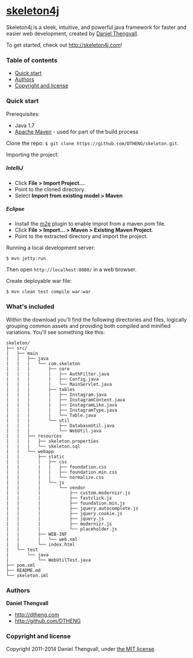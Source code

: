 # [skeleton4j](http://skeleton4j.com)

Skeleton4j is a sleek, intuitive, and powerful java framework for faster and easier web development, created by [Daniel Thengvall](http://dtheng.com).

To get started, check out <http://skeleton4j.com>!

### Table of contents

 - [Quick start](#quick-start)
 - [Authors](#authors)
 - [Copyright and license](#copyright-and-license)

### Quick start

Prerequisites:
- Java 1.7
- [Apache Maven](http://maven.apache.org/) - used for part of the build process

Clone the repo: `$ git clone https://github.com/DTHENG/skeleton.git`.

Importing the project:

##### IntelliJ
- Click **File > Import Project...**.
- Point to the cloned directory.
- Select **Import from existing model > Maven**

##### Eclipse
- Install the [m2e](http://eclipse.org/m2e/) plugin to enable improt from a maven pom file.
- Click **File > Import... > Maven > Existing Maven Project**.
- Point to the extracted directory and import the project.

Running a local development server:
```
$ mvn jetty:run
```
Then open `http://localhost:8080/` in a web browser.

Create deployable war file:
```
$ mvn clean test compile war:war
```


### What's included

Within the download you'll find the following directories and files, logically grouping common assets and providing both compiled and minified variations. You'll see something like this:

```
skeleton/
├── src/
|	├── main
|	|	├── java
|	|	|	└── com.skeleton
|	|	|		├── core
|	|	|		|	├── AuthFilter.java
|	|	|		|	├── Config.java
|	|	|		|	└── MainServlet.java
|	|	|		├──	tables
|	|	|		|	├── Instagram.java
|	|	|		|	├── InstagramContent.java
|	|	|		|	├── InstagramLike.java
|	|	|		|	├── InstagramType.java
|	|	|		|	└── Table.java
|	|	|		└──	util
|	|	|			├── DatabaseUtil.java
|	|	|			└── WebUtil.java
|	|	├── resources
|	|	|	├── skeleton.properties
|	|	|	└── skeleton.sql
|	|	└── webapp
|	|		├── static
|	|		|	├── css
|	|		|	|	├── foundation.css
|	|		|	|	├── foundation.min.css
|	|		|	|	└── normalize.css
|	|		|	└── js
|	|		|		└── vendor
|	|		|			├── custom.modernizr.js
|	|		|			├── fastclick.js
|	|		|			├── foundation.min.js
|	|		|			├── jquery.autocomplete.js
|	|		|			├── jquery.cookie.js
|	|		|			├── jquery.js
|	|		|			├── modernizr.js
|	|		|			└── placeholder.js
|	|		├── WEB-INF
|	|		|	└── web.xml
|	|		└── index.html
|	└── test
|		└── java
|			└── WebUtilTest.java
├── pom.xml
├── README.md
└── skeleton.iml
```


### Authors

**Daniel Thengvall**

- <http://dtheng.com>
- <http://github.com/DTHENG>


### Copyright and license

Copyright 2011-2014 Daniel Thengvall, under [the MIT license](http://opensource.org/licenses/MIT).

